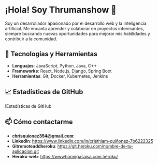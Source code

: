# ¡Hola! Soy Thrumanshow 👋

Soy un desarrollador apasionado por el desarrollo web y la inteligencia artificial. Me encanta aprender y colaborar en proyectos interesantes, siempre buscando nuevas oportunidades para mejorar mis habilidades y contribuir a la comunidad.

## 🔧 Tecnologías y Herramientas
- **Lenguajes**: JavaScript, Python, Java, C++
- **Frameworks**: React, Node.js, Django, Spring Boot
- **Herramientas**: Git, Docker, Kubernetes, Jenkins

## 📈 Estadísticas de GitHub
!Estadísticas de GitHub

## 📫 Cómo contactarme
- **chrisquionez354@gmail.com**:
- **LinkedIn**: 
https://www.linkedin.com/in/cristhiam-quiñonez-7b6222325
- **Gitremoteaddheroku**:
https://git.heroku.com/nombre-de-tu-aplicacion.git
- **Heroku-web**:
https://wwwhormigasaisa.com.heroku/
